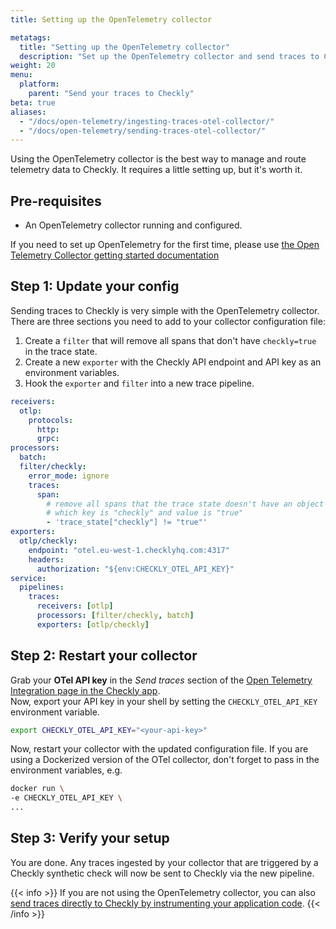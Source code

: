 ```yaml
---
title: Setting up the OpenTelemetry collector

metatags:
  title: "Setting up the OpenTelemetry collector"
  description: "Set up the OpenTelemetry collector and send traces to Checkly."
weight: 20
menu:
  platform:
    parent: "Send your traces to Checkly"
beta: true
aliases:
  - "/docs/open-telemetry/ingesting-traces-otel-collector/"
  - "/docs/open-telemetry/sending-traces-otel-collector/"
---
```


Using the OpenTelemetry collector is the best way to manage and route telemetry data to Checkly. It requires
a little setting up, but it's worth it.
<!--more-->

## Pre-requisites

* An OpenTelemetry collector running and configured.

If you need to set up OpenTelemetry for the first time, please use [the Open Telemetry Collector getting started documentation](https://opentelemetry.io/docs/collector/installation/)


## Step 1: Update your config

Sending traces to Checkly is very simple with the OpenTelemetry collector. There are three sections you need to add
to your collector configuration file:

1. Create a `filter` that will remove all spans that don't have `checkly=true` in the trace state.
2. Create a new `exporter` with the Checkly API endpoint and API key as an environment variables.
3. Hook the `exporter` and `filter` into a new trace pipeline.

```yaml
receivers:
  otlp:
    protocols:
      http:
      grpc:
processors:
  batch:
  filter/checkly:
    error_mode: ignore
    traces:
      span:
        # remove all spans that the trace state doesn't have an object
        # which key is "checkly" and value is "true"
        - 'trace_state["checkly"] != "true"'
exporters:
  otlp/checkly:
    endpoint: "otel.eu-west-1.checklyhq.com:4317"
    headers:
      authorization: "${env:CHECKLY_OTEL_API_KEY}"
service:
  pipelines:
    traces:
      receivers: [otlp]
      processors: [filter/checkly, batch]
      exporters: [otlp/checkly]
```
## Step 2: Restart your collector

Grab your **OTel API key** in the *Send traces* section of the [Open Telemetry Integration page in the Checkly app](https://app.checklyhq.com/settings/account/open-telemetry).  
Now, export your API key in your shell by setting the `CHECKLY_OTEL_API_KEY` environment variable.

```bash
export CHECKLY_OTEL_API_KEY="<your-api-key>"
```

Now, restart your collector with the updated configuration file. If you are using a Dockerized version of the OTel collector,
don't forget to pass in the environment variables, e.g.

```bash
docker run \
-e CHECKLY_OTEL_API_KEY \
...
```

## Step 3: Verify your setup

You are done. Any traces ingested by your collector that are triggered by a Checkly synthetic check will now be sent to Checkly via the new pipeline.

{{< info >}}
If you are not using the OpenTelemetry collector, you can also [send traces directly to Checkly by instrumenting your application code](/docs/open-telemetry/instrumenting-code/).
{{< /info >}}
